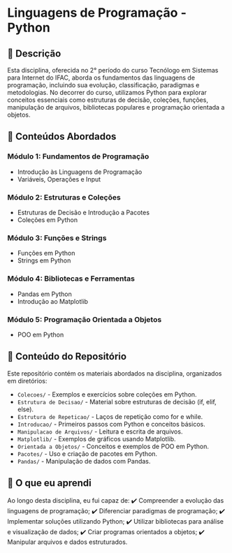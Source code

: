 # Linguagens de Programação - Python

## 📌 Descrição

Esta disciplina, oferecida no 2° período do curso Tecnólogo em Sistemas para Internet do IFAC, aborda os fundamentos das linguagens de programação, incluindo sua evolução, classificação, paradigmas e metodologias. No decorrer do curso, utilizamos Python para explorar conceitos essenciais como estruturas de decisão, coleções, funções, manipulação de arquivos, bibliotecas populares e programação orientada a objetos.

## 📆 Conteúdos Abordados

### **Módulo 1: Fundamentos de Programação**
- Introdução às Linguagens de Programação
- Variáveis, Operações e Input

### **Módulo 2: Estruturas e Coleções**
- Estruturas de Decisão e Introdução a Pacotes
- Coleções em Python

### **Módulo 3: Funções e Strings**
- Funções em Python
- Strings em Python

### **Módulo 4: Bibliotecas e Ferramentas**
- Pandas em Python
- Introdução ao Matplotlib

### **Módulo 5: Programação Orientada a Objetos**
- POO em Python

## 📂 Conteúdo do Repositório

Este repositório contém os materiais abordados na disciplina, organizados em diretórios:

- `Colecoes/` - Exemplos e exercícios sobre coleções em Python.
- `Estrutura de Decisao/` - Material sobre estruturas de decisão (if, elif, else).
- `Estrutura de Repeticao/` - Laços de repetição como for e while.
- `Introducao/` - Primeiros passos com Python e conceitos básicos.
- `Manipulacao de Arquivos/` - Leitura e escrita de arquivos.
- `Matplotlib/` - Exemplos de gráficos usando Matplotlib.
- `Orientada a Objetos/` - Conceitos e exemplos de POO em Python.
- `Pacotes/` - Uso e criação de pacotes em Python.
- `Pandas/` - Manipulação de dados com Pandas.

## 🚀 O que eu aprendi

Ao longo desta disciplina, eu fui capaz de:
✔️ Compreender a evolução das linguagens de programação;
✔️ Diferenciar paradigmas de programação;
✔️ Implementar soluções utilizando Python;
✔️ Utilizar bibliotecas para análise e visualização de dados;
✔️ Criar programas orientados a objetos;
✔️ Manipular arquivos e dados estruturados.
